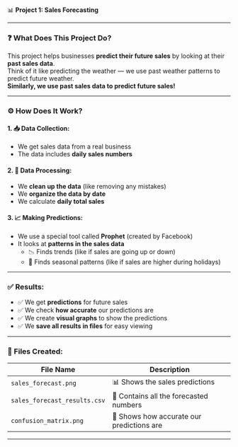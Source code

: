 📊 **Project 1: Sales Forecasting**

---

### ❓ What Does This Project Do?

This project helps businesses **predict their future sales** by looking at their **past sales data**.  
Think of it like predicting the weather — we use past weather patterns to predict future weather.  
**Similarly, we use past sales data to predict future sales!**

---

### ⚙️ How Does It Work?

#### 1. 📥 Data Collection:
- We get sales data from a real business
- The data includes **daily sales numbers**

#### 2. 🧹 Data Processing:
- We **clean up the data** (like removing any mistakes)
- We **organize the data by date**
- We calculate **daily total sales**

#### 3. 📈 Making Predictions:
- We use a special tool called **Prophet** (created by Facebook)
- It looks at **patterns in the sales data**
  - 📉 Finds trends (like if sales are going up or down)
  - 🎄 Finds seasonal patterns (like if sales are higher during holidays)

---

### ✅ Results:

- ✅ We get **predictions** for future sales
- ✅ We check **how accurate** our predictions are
- ✅ We create **visual graphs** to show the predictions
- ✅ We **save all results in files** for easy viewing

---

### 📂 Files Created:

| File Name                  | Description                                  |
|---------------------------|----------------------------------------------|
| `sales_forecast.png`      | 📊 Shows the sales predictions               |
| `sales_forecast_results.csv` | 📄 Contains all the forecasted numbers     |
| `confusion_matrix.png`    | 📘 Shows how accurate our predictions are    |

---
